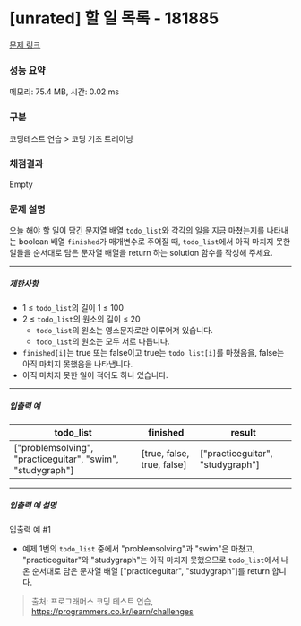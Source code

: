 # [unrated] 할 일 목록 - 181885 

[문제 링크](https://school.programmers.co.kr/learn/courses/30/lessons/181885) 

### 성능 요약

메모리: 75.4 MB, 시간: 0.02 ms

### 구분

코딩테스트 연습 > 코딩 기초 트레이닝

### 채점결과

Empty

### 문제 설명

<p>오늘 해야 할 일이 담긴 문자열 배열 <code>todo_list</code>와 각각의 일을 지금 마쳤는지를 나타내는 boolean 배열 <code>finished</code>가 매개변수로 주어질 때, <code>todo_list</code>에서 아직 마치지 못한 일들을 순서대로 담은 문자열 배열을 return 하는 solution 함수를 작성해 주세요.</p>

<hr>

<h5>제한사항</h5>

<ul>
<li>1 ≤ <code>todo_list</code>의 길이 1 ≤ 100</li>
<li>2 ≤ <code>todo_list</code>의 원소의 길이 ≤ 20

<ul>
<li><code>todo_list</code>의 원소는 영소문자로만 이루어져 있습니다.</li>
<li><code>todo_list</code>의 원소는 모두 서로 다릅니다.</li>
</ul></li>
<li><code>finished[i]</code>는 true 또는 false이고 true는 <code>todo_list[i]</code>를 마쳤음을, false는 아직 마치지 못했음을 나타냅니다.</li>
<li>아직 마치지 못한 일이 적어도 하나 있습니다.</li>
</ul>

<hr>

<h5>입출력 예</h5>
<table class="table">
        <thead><tr>
<th>todo_list</th>
<th>finished</th>
<th>result</th>
</tr>
</thead>
        <tbody><tr>
<td>["problemsolving", "practiceguitar", "swim", "studygraph"]</td>
<td>[true, false, true, false]</td>
<td>["practiceguitar", "studygraph"]</td>
</tr>
</tbody>
      </table>
<hr>

<h5>입출력 예 설명</h5>

<p>입출력 예 #1</p>

<ul>
<li>예제 1번의 <code>todo_list</code> 중에서 "problemsolving"과 "swim"은 마쳤고, "practiceguitar"와 "studygraph"는 아직 마치지 못했으므로 <code>todo_list</code>에서 나온 순서대로 담은 문자열 배열 ["practiceguitar", "studygraph"]를 return 합니다.</li>
</ul>


> 출처: 프로그래머스 코딩 테스트 연습, https://programmers.co.kr/learn/challenges